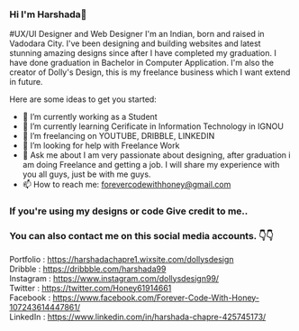 ### Hi I'm Harshada👋

#UX/UI Designer and Web Designer
I'm an Indian, born and raised in Vadodara City.
I've been designing and building websites and latest stunning amazing designs since after I have completed my graduation.
I have done graduation in Bachelor in Computer Application.
I'm also the creator of Dolly's Design, this is my freelance business which I want extend in future.

Here are some ideas to get you started:

- 🔭 I’m currently working as a Student
- 🌱 I’m currently learning Cerificate in Information Technology in IGNOU
- 👯 I’m freelancing on YOUTUBE, DRIBBLE, LINKEDIN
- 🤔 I’m looking for help with Freelance Work
- 💬 Ask me about I am very passionate about designing, after graduation i am doing Freelance and getting a job.
I will share my experience with you all guys, just be with me guys.
- 📫 How to reach me: 	forevercodewithhoney@gmail.com

### If you're using my designs or code Give credit to me..

### You can also contact me on this social media accounts. 👇👇

Portfolio : https://harshadachapre1.wixsite.com/dollysdesign <br>
Dribble : https://dribbble.com/harshada99 <br>
Instagram : https://www.instagram.com/dollysdesign99/ <br>
Twitter : https://twitter.com/Honey61914661 <br>
Facebook : https://www.facebook.com/Forever-Code-With-Honey-107243614447861/ <br>
LinkedIn : https://www.linkedin.com/in/harshada-chapre-425745173/ <br>

